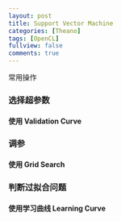 ```yaml
---
layout: post
title: Support Vector Machine
categories: [Theano]
tags: [OpenCL]
fullview: false
comments: true
---
```


常用操作

### 选择超参数

#### 使用 Validation Curve

### 调参

#### 使用 Grid Search

### 判断过拟合问题

#### 使用学习曲线 Learning Curve

